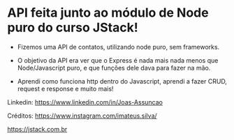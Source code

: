 # API feita junto ao módulo de Node puro do curso JStack!

- Fizemos uma API de contatos, utilizando node puro, sem frameworks.

- O objetivo da API era ver que o Express é nada mais nada menos que Node/Javascript puro, e que funções dele dava para fazer na mão.

- Aprendi como funciona http dentro do Javascript, aprendi a fazer CRUD, request e response e muito mais!

Linkedin: https://www.linkedin.com/in/Joas-Assuncao

Créditos: https://www.instagram.com/imateus.silva/

https://jstack.com.br
